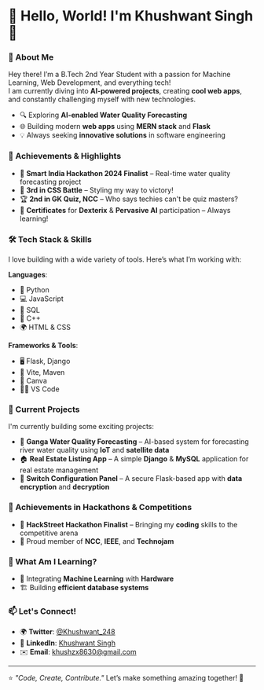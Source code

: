 # 👋 Hello, World! I'm Khushwant Singh 🌟  

### 🚀 About Me  
Hey there! I’m a B.Tech 2nd Year Student with a passion for Machine Learning, Web Development, and everything tech!  
I am currently diving into **AI-powered projects**, creating **cool web apps**, and constantly challenging myself with new technologies.

- 🔍 Exploring **AI-enabled Water Quality Forecasting**  
- 🌐 Building modern **web apps** using **MERN stack** and **Flask**  
- 💡 Always seeking **innovative solutions** in software engineering  

### 🌟 Achievements & Highlights  
- 🏅 **Smart India Hackathon 2024 Finalist** – Real-time water quality forecasting project  
- 🥉 **3rd in CSS Battle** – Styling my way to victory!  
- 🏆 **2nd in GK Quiz, NCC** – Who says techies can't be quiz masters?  
- 📜 **Certificates** for **Dexterix** & **Pervasive AI** participation – Always learning!  

### 🛠 Tech Stack & Skills  
I love building with a wide variety of tools. Here’s what I’m working with:

**Languages**:  
- 🐍 Python  
- 💻 JavaScript  
- 💾 SQL  
- 🚀 C++  
- 🌍 HTML & CSS

**Frameworks & Tools**:  
- 🖥 Flask, Django  
- 🔧 Vite, Maven  
- 🎨 Canva  
- 🧑‍💻 VS Code  

### 🔭 Current Projects  
I'm currently building some exciting projects:

- 🌊 **Ganga Water Quality Forecasting** – AI-based system for forecasting river water quality using **IoT** and **satellite data**  
- 🏠 **Real Estate Listing App** – A simple **Django** & **MySQL** application for real estate management  
- 🔐 **Switch Configuration Panel** – A secure Flask-based app with **data encryption** and **decryption**  

### 🚀 Achievements in Hackathons & Competitions  
- 🎯 **HackStreet Hackathon Finalist** – Bringing my **coding** skills to the competitive arena  
- 🤝 Proud member of **NCC**, **IEEE**, and **Technojam**  

### 🌱 What Am I Learning?  
- 📡 Integrating **Machine Learning** with **Hardware**  
- 🏗 Building **efficient database systems**  

### 📫 Let's Connect!  
- 🌍 **Twitter**: [@Khushwant_248](https://twitter.com/Khushwant_248)  
- 💼 **LinkedIn**: [Khushwant Singh](https://www.linkedin.com/in/khushwant-singh-68249a335/)  
- ✉️ **Email**: [khushzx8630@gmail.com](mailto:khushzx8630@gmail.com)  

---

⭐️ _"Code, Create, Contribute."_ Let’s make something amazing together! 🚀
